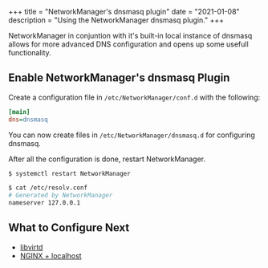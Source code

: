 +++
title = "NetworkManager's dnsmasq plugin"
date = "2021-01-08"
description = "Using the NetworkManager dnsmasq plugin."
+++

NetworkManager in conjuntion with it's built-in local instance of dnsmasq allows for more advanced DNS configuration and opens up some usefull functionality.

## Enable NetworkManager's dnsmasq Plugin

Create a configuration file in `/etc/NetworkManager/conf.d` with the following:

```ini
[main]
dns=dnsmasq
```

You can now create files in `/etc/NetworkManager/dnsmasq.d` for configuring dnsmasq.

After all the configuration is done, restart NetworkManager.

```bash
$ systemctl restart NetworkManager

$ cat /etc/resolv.conf
# Generated by NetworkManager
nameserver 127.0.0.1
```

## What to Configure Next

- [libvirtd](/posts/networkmanager-dnsmasq-libvirtd/)
- [NGINX + localhost](/posts/networkmanager-dnsmasq-nginx-localhost/)
